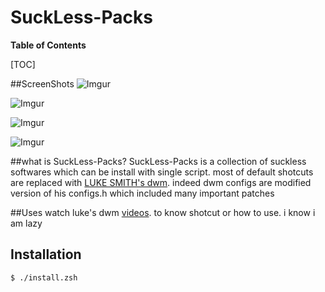 
# SuckLess-Packs


**Table of Contents**

[TOC]

##ScreenShots
![Imgur](https://i.imgur.com/earKqCP.png)

![Imgur](https://i.imgur.com/hagHHpH.png)

![Imgur](https://i.imgur.com/ldHrxzT.png)

![Imgur](https://i.imgur.com/1XniTrC.png)

##what is SuckLess-Packs?
SuckLess-Packs is a collection of suckless softwares which can be install with single script.
most of default shotcuts are replaced with [LUKE SMITH's dwm](https://github.com/LukeSmithxyz/dwm "LUKE SMITH's dwm"). indeed dwm configs are modified version of his configs.h which included many important patches

##Uses
watch luke's dwm [videos](https://www.youtube.com/channel/UC2eYFnH61tmytImy1mTYvhA "videos"). to know shotcut or how to use.
i know i am lazy

## Installation
`$ ./install.zsh`

